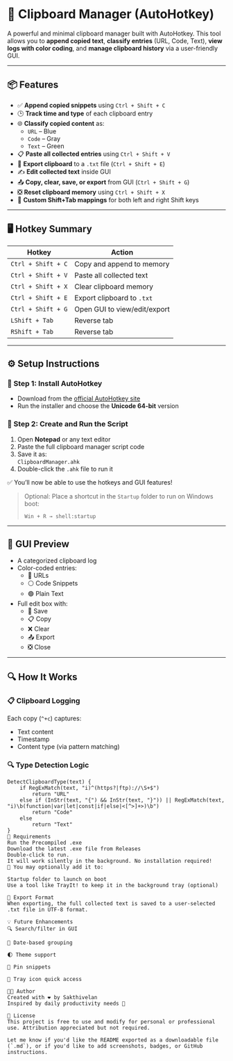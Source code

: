 # 🧠 Clipboard Manager (AutoHotkey)

A powerful and minimal clipboard manager built with AutoHotkey. This tool allows you to **append copied text**, **classify entries** (URL, Code, Text), **view logs with color coding**, and **manage clipboard history** via a user-friendly GUI.

---

## 📦 Features

- ✅ **Append copied snippets** using `Ctrl + Shift + C`
- 🕒 **Track time and type** of each clipboard entry
- 🌐 **Classify copied content** as:
  - `URL` – Blue
  - `Code` – Gray
  - `Text` – Green
- 📋 **Paste all collected entries** using `Ctrl + Shift + V`
- 💾 **Export clipboard** to a `.txt` file (`Ctrl + Shift + E`)
- ✍️ **Edit collected text** inside GUI
- 📤 **Copy, clear, save, or export** from GUI (`Ctrl + Shift + G`)
- ❎ **Reset clipboard memory** using `Ctrl + Shift + X`
- 🔁 **Custom Shift+Tab mappings** for both left and right Shift keys

---

## 🖥️ Hotkey Summary

| Hotkey              | Action                          |
|---------------------|----------------------------------|
| `Ctrl + Shift + C`  | Copy and append to memory        |
| `Ctrl + Shift + V`  | Paste all collected text         |
| `Ctrl + Shift + X`  | Clear clipboard memory           |
| `Ctrl + Shift + E`  | Export clipboard to `.txt`       |
| `Ctrl + Shift + G`  | Open GUI to view/edit/export     |
| `LShift + Tab`      | Reverse tab                     |
| `RShift + Tab`      | Reverse tab                     |

---

## ⚙️ Setup Instructions

### 🔧 Step 1: Install AutoHotkey
- Download from the [official AutoHotkey site](https://www.autohotkey.com/)
- Run the installer and choose the **Unicode 64-bit** version

### 📁 Step 2: Create and Run the Script
1. Open **Notepad** or any text editor
2. Paste the full clipboard manager script code
3. Save it as:  
   `ClipboardManager.ahk`
4. Double-click the `.ahk` file to run it

✅ You’ll now be able to use the hotkeys and GUI features!

> Optional: Place a shortcut in the `Startup` folder to run on Windows boot:
> ```
> Win + R → shell:startup
> ```

---

## 🎨 GUI Preview

- A categorized clipboard log
- Color-coded entries:
  - 🔵 URLs
  - ⚪ Code Snippets
  - 🟢 Plain Text
- Full edit box with:
  - 💾 Save
  - 📋 Copy
  - ❌ Clear
  - 📤 Export
  - ❎ Close

---

## 🔍 How It Works

### 📋 Clipboard Logging
Each copy (`^+c`) captures:
- Text content
- Timestamp
- Content type (via pattern matching)

### 🔍 Type Detection Logic
```autohotkey
DetectClipboardType(text) {
    if RegExMatch(text, "i)^(https?|ftp)://\S+$")
        return "URL"
    else if (InStr(text, "{") && InStr(text, "}")) || RegExMatch(text, "i)\b(function|var|let|const|if|else|<[^>]+>)\b")
        return "Code"
    else
        return "Text"
}
🧰 Requirements
Run the Precompiled .exe
Download the latest .exe file from Releases
Double-click to run.
It will work silently in the background. No installation required!
📌 You may optionally add it to:

Startup folder to launch on boot
Use a tool like TrayIt! to keep it in the background tray (optional)

📁 Export Format
When exporting, the full collected text is saved to a user-selected .txt file in UTF-8 format.

💡 Future Enhancements
🔍 Search/filter in GUI

📅 Date-based grouping

🌓 Theme support

📌 Pin snippets

🔔 Tray icon quick access

👨‍💻 Author
Created with ❤️ by Sakthivelan
Inspired by daily productivity needs 🧠

📜 License
This project is free to use and modify for personal or professional use. Attribution appreciated but not required.

Let me know if you'd like the README exported as a downloadable file (`.md`), or if you'd like to add screenshots, badges, or GitHub instructions.

